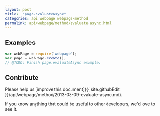 ```yaml
---
layout: post
title:  "page.evaluateAsync"
categories: api webpage webpage-method
permalink: api/webpage/method/evaluate-async.html
---
```


## Examples

```javascript
var webPage = require('webpage');
var page = webPage.create();
// @TODO: Finish page.evaluateAsync example.
```

## Contribute

Please help us [improve this document]({{ site.githubEdit }}/api/webpage/method/2013-08-09-evaluate-async.md).

If you know anything that could be useful to other developers, we'd love to see it.


